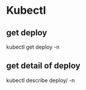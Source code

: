 # Kubectl

## get deploy
kubectl get deploy -n <your-name-space>

## get detail of deploy

kubectl describe deploy/<your-deploy-name> -n <your-name-space>

